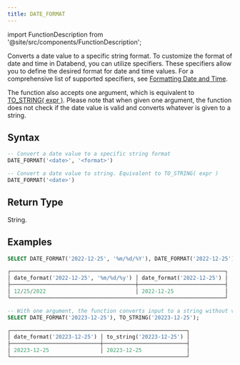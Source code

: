```yaml
---
title: DATE_FORMAT
---
```

import FunctionDescription from '@site/src/components/FunctionDescription';

<FunctionDescription description="Introduced: v1.1.39"/>

Converts a date value to a specific string format. To customize the format of date and time in Databend, you can utilize specifiers. These specifiers allow you to define the desired format for date and time values. For a comprehensive list of supported specifiers, see [Formatting Date and Time](../../00-sql-reference/10-data-types/20-data-type-time-date-types.md#formatting-date-and-time).

The function also accepts one argument, which is equivalent to [TO_STRING( expr )](../02-conversion-functions/index.md). Please note that when given one argument, the function does not check if the date value is valid and converts whatever is given to a string.

## Syntax

```sql
-- Convert a date value to a specific string format
DATE_FORMAT('<date>', '<format>')

-- Convert a date value to string. Equivalent to TO_STRING( expr )
DATE_FORMAT('<date>')
```

## Return Type

String.

## Examples

```sql
SELECT DATE_FORMAT('2022-12-25', '%m/%d/%Y'), DATE_FORMAT('2022-12-25');

┌───────────────────────────────────────────────────────────────────┐
│ date_format('2022-12-25', '%m/%d/%y') │ date_format('2022-12-25') │
├───────────────────────────────────────┼───────────────────────────┤
│ 12/25/2022                            │ 2022-12-25                │
└───────────────────────────────────────────────────────────────────┘

-- With one argument, the function converts input to a string without validating as a date.
SELECT DATE_FORMAT('20223-12-25'), TO_STRING('20223-12-25');

┌───────────────────────────────────────────────────────┐
│ date_format('20223-12-25') │ to_string('20223-12-25') │
├────────────────────────────┼──────────────────────────┤
│ 20223-12-25                │ 20223-12-25              │
└───────────────────────────────────────────────────────┘
```